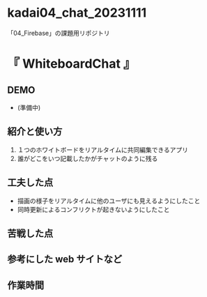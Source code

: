 # kadai04_chat_20231111
「04_Firebase」の課題用リポジトリ

# 『 WhiteboardChat 』

## DEMO

- (準備中)

## 紹介と使い方
1. １つのホワイトボードをリアルタイムに共同編集できるアプリ
2. 誰がどこをいつ記載したかがチャットのように残る

## 工夫した点
- 描画の様子をリアルタイムに他のユーザにも見えるようにしたこと
- 同時更新によるコンフリクトが起きないようにしたこと

## 苦戦した点

## 参考にした web サイトなど

## 作業時間